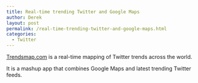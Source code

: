 ```yaml
---
title: Real-time trending Twitter and Google Maps
author: Derek
layout: post
permalink: /real-time-trending-twitter-and-google-maps.html
categories:
  - Twitter
---
```


[Trendsmap.com][1] is a real-time mapping of Twitter trends across the world.

 [1]: http://trendsmap.com

It is a mashup app that combines Google Maps and latest trending Twitter feeds.